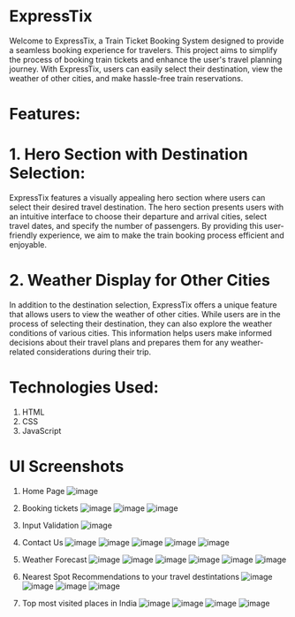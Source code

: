 # ExpressTix

Welcome to ExpressTix, a Train Ticket Booking System designed to provide a seamless booking experience for travelers. 
This project aims to simplify the process of booking train tickets and enhance the user's travel planning journey. 
With ExpressTix, users can easily select their destination, view the weather of other cities, and make hassle-free train reservations.

# Features: 

# 1. Hero Section with Destination Selection:

ExpressTix features a visually appealing hero section where users can select their desired travel destination.
The hero section presents users with an intuitive interface to choose their departure and arrival cities, select travel dates, and specify the number of passengers. 
By providing this user-friendly experience, we aim to make the train booking process efficient and enjoyable.

# 2. Weather Display for Other Cities
   
In addition to the destination selection, ExpressTix offers a unique feature that allows users to view the weather of other cities. 
While users are in the process of selecting their destination, they can also explore the weather conditions of various cities. 
This information helps users make informed decisions about their travel plans and prepares them for any weather-related considerations during their trip.

# Technologies Used:

1. HTML
2. CSS
3. JavaScript

# UI Screenshots

1. Home Page
![image](https://github.com/rovin201/Railway-E-ticketing-system/assets/96007395/e0c558ab-49d5-4307-95f6-f01b767b6278)

2. Booking tickets
![image](https://github.com/rovin201/Railway-E-ticketing-system/assets/96007395/15b21ec0-f7f0-4e2e-91d6-254104a8f586)
![image](https://github.com/rovin201/Railway-E-ticketing-system/assets/96007395/ade1a18c-2ac9-4eb7-9b24-d7d27c6d1bce)
![image](https://github.com/rovin201/Railway-E-ticketing-system/assets/96007395/bb53d8ad-84a2-478f-bf5a-64bc1212b0e7)

3. Input Validation
![image](https://github.com/rovin201/Railway-E-ticketing-system/assets/96007395/0406f29c-9c81-4be9-b738-28eb90fac567)

4. Contact Us
![image](https://github.com/rovin201/Railway-E-ticketing-system/assets/96007395/bd9f6e73-3984-42e4-a8cd-1bab856c0519)
![image](https://github.com/rovin201/Railway-E-ticketing-system/assets/96007395/c6c3b833-b895-4555-8114-dde68022dd1b)
![image](https://github.com/rovin201/Railway-E-ticketing-system/assets/96007395/1b8d6773-299a-4e41-b6e5-af1d20d56f8e)
![image](https://github.com/rovin201/Railway-E-ticketing-system/assets/96007395/431e8ff0-1844-459d-8348-464ac1cae6c3)
![image](https://github.com/rovin201/Railway-E-ticketing-system/assets/96007395/c9670a6e-4253-4dd0-bec0-817e50427917)

5. Weather Forecast
![image](https://github.com/rovin201/Railway-E-ticketing-system/assets/96007395/e7c43b31-a401-4841-87c1-87f77b7d469f)
![image](https://github.com/rovin201/Railway-E-ticketing-system/assets/96007395/abc2984d-1f0c-486b-89cf-977b44f0a094)
![image](https://github.com/rovin201/Railway-E-ticketing-system/assets/96007395/da2100ce-a8a1-49b7-b764-dccdadb8bbeb)
![image](https://github.com/rovin201/Railway-E-ticketing-system/assets/96007395/d9df91c0-4f35-459c-a2b6-b4ea85c3f0bc)
![image](https://github.com/rovin201/Railway-E-ticketing-system/assets/96007395/62dc5d1a-582f-4141-bb8e-786080b795b0)
![image](https://github.com/rovin201/Railway-E-ticketing-system/assets/96007395/72d93de4-70eb-4a19-9712-a8d48b0ce7df)

6. Nearest Spot Recommendations to your travel destintations
![image](https://github.com/rovin201/Railway-E-ticketing-system/assets/96007395/91688ce1-99ee-47bd-abdf-6adf9ebd79d1)
![image](https://github.com/rovin201/Railway-E-ticketing-system/assets/96007395/b6e72cc9-16d7-4664-b67e-68688daa61fe)
![image](https://github.com/rovin201/Railway-E-ticketing-system/assets/96007395/e7a09f93-166d-42db-b46f-1b5bfe4cef19)
![image](https://github.com/rovin201/Railway-E-ticketing-system/assets/96007395/f57b71c8-23cb-4c22-b527-68ed527b3737)

7. Top most visited places in India
![image](https://github.com/rovin201/Railway-E-ticketing-system/assets/96007395/076ebd6b-f643-436b-9806-3562a633ebec)
![image](https://github.com/rovin201/Railway-E-ticketing-system/assets/96007395/91c7b1fe-9e4b-4483-9876-99b5d783cec1)
![image](https://github.com/rovin201/Railway-E-ticketing-system/assets/96007395/45355975-8a91-4fdf-a636-c066d5ef9e3e)
![image](https://github.com/rovin201/Railway-E-ticketing-system/assets/96007395/fc7f655f-40b2-4e3f-8fff-a35fc971138d)



